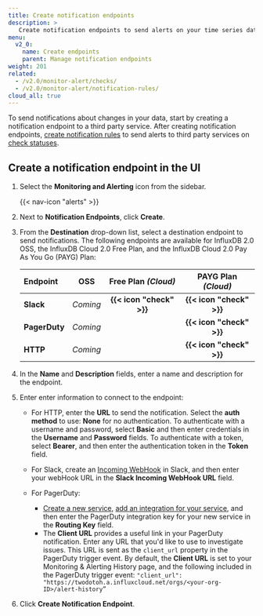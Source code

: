 ```yaml
---
title: Create notification endpoints
description: >
   Create notification endpoints to send alerts on your time series data.
menu:
  v2_0:
    name: Create endpoints
    parent: Manage notification endpoints
weight: 201
related:
  - /v2.0/monitor-alert/checks/
  - /v2.0/monitor-alert/notification-rules/
cloud_all: true
---
```


To send notifications about changes in your data, start by creating a notification endpoint to a third party service. After creating notification endpoints, [create notification rules](/v2.0/monitor-alert/notification-rules/create) to send alerts to third party services on [check statuses](/v2.0/monitor-alert/checks/create).

## Create a notification endpoint in the UI

1.  Select the **Monitoring and Alerting** icon from the sidebar.

    {{< nav-icon "alerts" >}}

2.  Next to **Notification Endpoints**, click **Create**.
3.  From the **Destination** drop-down list, select a destination endpoint to send notifications.
    The following endpoints are available for InfluxDB 2.0 OSS, the InfluxDB Cloud 2.0 Free Plan,
    and the InfluxDB Cloud 2.0 Pay As You Go (PAYG) Plan:

    | Endpoint      | OSS      | Free Plan _(Cloud)_      | PAYG Plan _(Cloud)_          |
    |:--------      |:--------:|:-------------------:     |:----------------------------:|
    | **Slack**     | _Coming_ | **{{< icon "check" >}}** | **{{< icon "check" >}}**     |
    | **PagerDuty** | _Coming_ |                          | **{{< icon "check" >}}**     |
    | **HTTP**      | _Coming_ |                          | **{{< icon "check" >}}**     |

4.  In the **Name** and **Description** fields, enter a name and description for the endpoint.
5.  Enter enter information to connect to the endpoint:

    - For HTTP, enter the **URL** to send the notification. Select the **auth method** to use: **None** for no authentication. To authenticate with a username and password, select **Basic** and then enter credentials in the **Username** and **Password** fields. To authenticate with a token, select **Bearer**, and then enter the authentication token in the **Token** field.

    - For Slack, create an [Incoming WebHook](https://api.slack.com/incoming-webhooks#posting_with_webhooks) in Slack, and then enter your webHook URL in the **Slack Incoming WebHook URL** field.

    - For PagerDuty:
      - [Create a new service](https://support.pagerduty.com/docs/services-and-integrations#section-create-a-new-service), [add an integration for your service](https://support.pagerduty.com/docs/services-and-integrations#section-add-integrations-to-an-existing-service), and then enter the PagerDuty integration key for your new service in the **Routing Key** field. 
      - The **Client URL** provides a useful link in your PagerDuty notification. Enter any URL that you'd like to use to investigate issues. This URL is sent as the `client_url` property in the PagerDuty trigger event. By default, the **Client URL** is set to your Monitoring & Alerting History page, and the following included in the PagerDuty trigger event: `"client_url": "https://twodotoh.a.influxcloud.net/orgs/<your-org-ID>/alert-history”`

6. Click **Create Notification Endpoint**.
